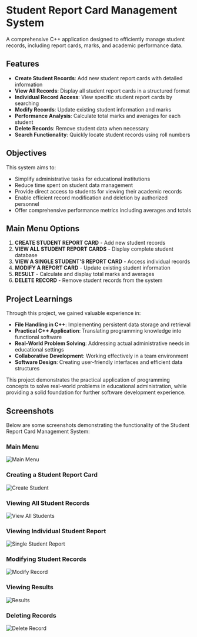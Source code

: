 # Student Report Card Management System

A comprehensive C++ application designed to efficiently manage student records, including report cards, marks, and academic performance data.

## Features

- **Create Student Records**: Add new student report cards with detailed information
- **View All Records**: Display all student report cards in a structured format
- **Individual Record Access**: View specific student report cards by searching
- **Modify Records**: Update existing student information and marks
- **Performance Analysis**: Calculate total marks and averages for each student
- **Delete Records**: Remove student data when necessary
- **Search Functionality**: Quickly locate student records using roll numbers

## Objectives

This system aims to:
- Simplify administrative tasks for educational institutions
- Reduce time spent on student data management
- Provide direct access to students for viewing their academic records
- Enable efficient record modification and deletion by authorized personnel
- Offer comprehensive performance metrics including averages and totals

## Main Menu Options

1. **CREATE STUDENT REPORT CARD** - Add new student records
2. **VIEW ALL STUDENT REPORT CARDS** - Display complete student database
3. **VIEW A SINGLE STUDENT'S REPORT CARD** - Access individual records
4. **MODIFY A REPORT CARD** - Update existing student information
5. **RESULT** - Calculate and display total marks and averages
6. **DELETE RECORD** - Remove student records from the system

## Project Learnings

Through this project, we gained valuable experience in:

- **File Handling in C++**: Implementing persistent data storage and retrieval
- **Practical C++ Application**: Translating programming knowledge into functional software
- **Real-World Problem Solving**: Addressing actual administrative needs in educational settings
- **Collaborative Development**: Working effectively in a team environment
- **Software Design**: Creating user-friendly interfaces and efficient data structures

This project demonstrates the practical application of programming concepts to solve real-world problems in educational administration, while providing a solid foundation for further software development experience.

## Screenshots

Below are some screenshots demonstrating the functionality of the Student Report Card Management System:

### Main Menu
![Main Menu](src/demo1.png)

### Creating a Student Report Card
![Create Student](src/demo2.png)

### Viewing All Student Records
![View All Students](src/demo3.png)

### Viewing Individual Student Report
![Single Student Report](src/demo4.png)

### Modifying Student Records
![Modify Record](src/demo5.png)

### Viewing Results
![Results](src/demo6.png)

### Deleting Records
![Delete Record](src/demo7.png)
